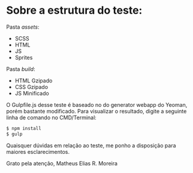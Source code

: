 # Sobre a estrutura do teste:

Pasta *assets*:
  - SCSS
  - HTML
  - JS
  - Sprites
  
Pasta *build*:
  - HTML Gzipado
  - CSS Gzipado
  - JS Minificado

O Gulpfile.js desse teste é baseado no do generator webapp do Yeoman, porém bastante modificado. Para visualizar o resultado, digite a seguinte linha de comando no CMD/Terminal:

```sh
$ npm install
$ gulp
```

Quaisquer dúvidas em relação ao teste, me ponho a disposição para maiores esclarecimentos.

Grato pela atenção,
Matheus Elias R. Moreira